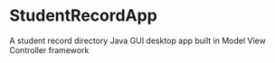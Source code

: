 # StudentRecordApp
A student record directory Java GUI desktop app built in Model View Controller framework
